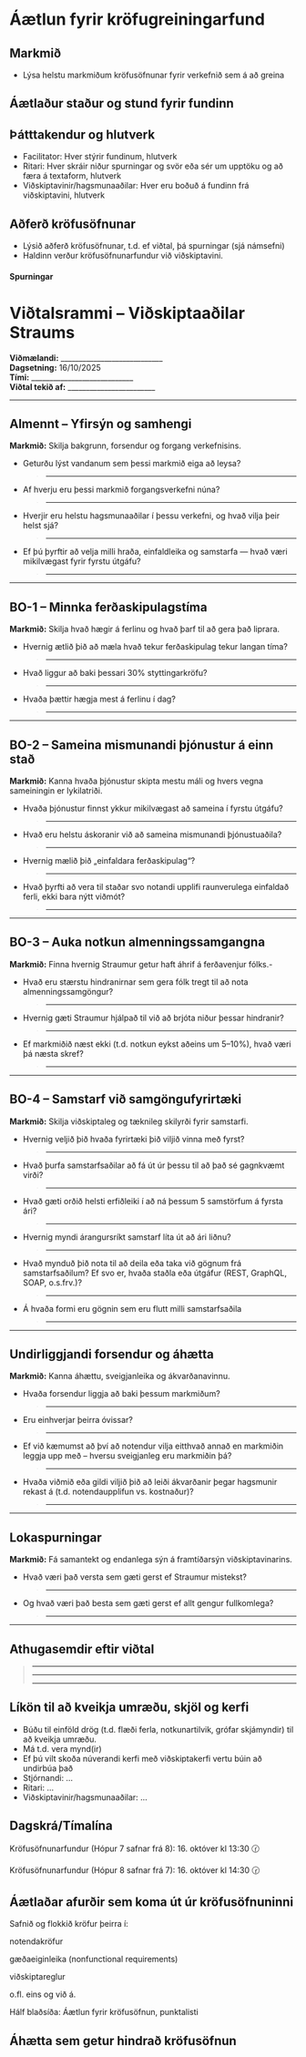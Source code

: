 # Áætlun fyrir kröfugreiningarfund

## Markmið
- Lýsa helstu markmiðum kröfusöfnunar fyrir verkefnið sem á að greina

## Áætlaður staður og stund fyrir fundinn 

## Þátttakendur og hlutverk
- Facilitator: Hver stýrir fundinum, hlutverk 
- Ritari: Hver skráir niður spurningar og svör eða sér um upptöku og að færa á textaform, hlutverk
- Viðskiptavinir/hagsmunaaðilar: Hver eru boðuð á fundinn frá viðskiptavini, hlutverk  

## Aðferð kröfusöfnunar
- Lýsið aðferð kröfusöfnunar, t.d. ef viðtal, þá spurningar (sjá námsefni)
- Haldinn verður kröfusöfnunarfundur við viðskiptavini.

#### Spurningar

# Viðtalsrammi – Viðskiptaaðilar Straums

**Viðmælandi:** ____________________________  
**Dagsetning:** 16/10/2025  
**Tími:** ____________________________  
**Viðtal tekið af:** ________________________  

---

## Almennt – Yfirsýn og samhengi
**Markmið:** Skilja bakgrunn, forsendur og forgang verkefnisins.

- Geturðu lýst vandanum sem þessi markmið eiga að leysa?  
  > ___________________________________________________________

- Af hverju eru þessi markmið forgangsverkefni núna?  
  > ___________________________________________________________

- Hverjir eru helstu hagsmunaaðilar í þessu verkefni, og hvað vilja þeir helst sjá?  
  > ___________________________________________________________

- Ef þú þyrftir að velja milli hraða, einfaldleika og samstarfa — hvað væri mikilvægast fyrir fyrstu útgáfu?  
  > ___________________________________________________________

---

## BO-1 – Minnka ferðaskipulagstíma
**Markmið:** Skilja hvað hægir á ferlinu og hvað þarf til að gera það liprara.

- Hvernig ætlið þið að mæla hvað tekur ferðaskipulag tekur langan tíma?  
  > ___________________________________________________________

- Hvað liggur að baki þessari 30% styttingarkröfu?  
  > ___________________________________________________________

- Hvaða þættir hægja mest á ferlinu í dag?  
  > ___________________________________________________________

---

## BO-2 – Sameina mismunandi þjónustur á einn stað
**Markmið:** Kanna hvaða þjónustur skipta mestu máli og hvers vegna sameiningin er lykilatriði.

- Hvaða þjónustur finnst ykkur mikilvægast að sameina í fyrstu útgáfu?  
  > ___________________________________________________________

- Hvað eru helstu áskoranir við að sameina mismunandi þjónustuaðila?  
  > ___________________________________________________________

- Hvernig mælið þið „einfaldara ferðaskipulag“?  
  > ___________________________________________________________

- Hvað þyrfti að vera til staðar svo notandi upplifi raunverulega einfaldað ferli, ekki bara nýtt viðmót?  
  > ___________________________________________________________

---

## BO-3 – Auka notkun almenningssamgangna
**Markmið:** Finna hvernig Straumur getur haft áhrif á ferðavenjur fólks.-

- Hvað eru stærstu hindranirnar sem gera fólk tregt til að nota almenningssamgöngur?  
  > ___________________________________________________________

- Hvernig gæti Straumur hjálpað til við að brjóta niður þessar hindranir?  
  > ___________________________________________________________

- Ef markmiðið næst ekki (t.d. notkun eykst aðeins um 5–10%), hvað væri þá næsta skref?  
  > ___________________________________________________________

---

## BO-4 – Samstarf við samgöngufyrirtæki
**Markmið:** Skilja viðskiptaleg og tæknileg skilyrði fyrir samstarfi.

- Hvernig veljið þið hvaða fyrirtæki þið viljið vinna með fyrst?  
  > ___________________________________________________________

- Hvað þurfa samstarfsaðilar að fá út úr þessu til að það sé gagnkvæmt virði?  
  > ___________________________________________________________

- Hvað gæti orðið helsti erfiðleiki í að ná þessum 5 samstörfum á fyrsta ári?  
  > ___________________________________________________________

- Hvernig myndi árangursríkt samstarf líta út að ári liðnu?  
  > ___________________________________________________________

- Hvað mynduð þið nota til að deila eða taka við gögnum frá samstarfsaðilum? Ef svo er, hvaða staðla eða útgáfur (REST, GraphQL, SOAP, o.s.frv.)? 
  > ___________________________________________________________

- Á hvaða formi eru gögnin sem eru flutt milli samstarfsaðila
  > ___________________________________________________________

---

## Undirliggjandi forsendur og áhætta
**Markmið:** Kanna áhættu, sveigjanleika og ákvarðanavinnu.

- Hvaða forsendur liggja að baki þessum markmiðum?  
  > ___________________________________________________________
  
- Eru einhverjar þeirra óvissar?  
  > ___________________________________________________________

- Ef við kæmumst að því að notendur vilja eitthvað annað en markmiðin leggja upp með – hversu sveigjanleg eru markmiðin þá?  
  > ___________________________________________________________

- Hvaða viðmið eða gildi viljið þið að leiði ákvarðanir þegar hagsmunir rekast á (t.d. notendaupplifun vs. kostnaður)?  
  > ___________________________________________________________

---

## Lokaspurningar
**Markmið:** Fá samantekt og endanlega sýn á framtíðarsýn viðskiptavinarins.

- Hvað væri það versta sem gæti gerst ef Straumur mistekst?  
  > ___________________________________________________________

- Og hvað væri það besta sem gæti gerst ef allt gengur fullkomlega?  
  > ___________________________________________________________

---

## Athugasemdir eftir viðtal
> ___________________________________________________________
> ___________________________________________________________
> ___________________________________________________________


## Líkön til að kveikja umræðu, skjöl og kerfi 
- Búðu til einföld drög (t.d. flæði ferla, notkunartilvik, grófar skjámyndir) til að kveikja umræðu. 
- Má t.d. vera mynd(ir) 
- Ef þú vilt skoða núverandi kerfi með viðskiptakerfi vertu búin að undirbúa það 
- Stjórnandi: …
- Ritari: …
- Viðskiptavinir/hagsmunaaðilar: …

## Dagskrá/Tímalína
Kröfusöfnunarfundur (Hópur 7 safnar frá 8): 16. októver kl 13:30 🕜

Kröfusöfnunarfundur (Hópur 8 safnar frá 7): 16. októver kl 14:30 🕝

## Áætlaðar afurðir sem koma út úr kröfusöfnuninni 
Safnið og flokkið kröfur þeirra í:

notendakröfur

gæðaeiginleika (nonfunctional requirements)

viðskiptareglur

o.fl. eins og við á.

Hálf blaðsíða: Áætlun fyrir kröfusöfnun, punktalisti

## Áhætta sem getur hindrað kröfusöfnun 
